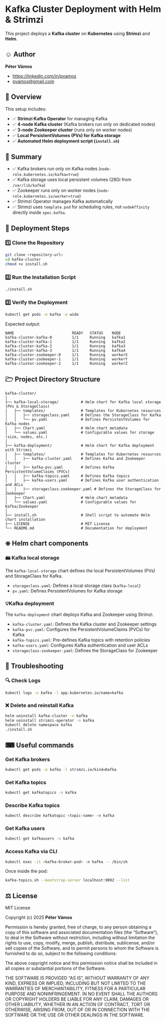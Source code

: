# Kafka Cluster Deployment with Helm & Strimzi

This project deploys a **Kafka cluster** on **Kubernetes** using **Strimzi** and **Helm**.

## ☺ Author

**Péter Vámos**  
- https://linkedin.com/in/pvamos
- pvamos@gmail.com

## 📜 Overview

This setup includes:
- ✅ **Strimzi Kafka Operator** for managing Kafka
- ✅ **4-node Kafka cluster** (Kafka brokers run only on dedicated nodes)
- ✅ **3-node Zookeeper cluster** (runs only on worker nodes)
- ✅ **Local PersistentVolumes (PVs) for Kafka storage**
- ✅ **Automated Helm deployment script (`install.sh`)**

## 📜 Summary
- ✅ Kafka brokers run only on Kafka nodes (`node-role.kubernetes.io/kafka=true`)
- ✅ Kafka storage uses local persistent volumes (28Gi from `/var/lib/kafka`)
- ✅ Zookeeper runs only on worker nodes (`node-role.kubernetes.io/worker=true`)
- ✅ Strimzi Operator manages Kafka automatically
- ✅ Strimzi uses `template.pod` for scheduling rules, not `nodeAffinity` directly inside `spec.kafka`.

## 🚀 Deployment Steps

### 1️⃣ Clone the Repository
```sh
git clone <repository-url>
cd kafka-cluster
chmod +x install.sh
```

### 2️⃣ Run the Installation Script
```sh
./install.sh
```

### 3️⃣ Verify the Deployment
```sh
kubectl get pods -n kafka -o wide
```

Expected output:
```
NAME                          READY   STATUS    NODE
kafka-cluster-kafka-0         1/1     Running   kafka1
kafka-cluster-kafka-1         1/1     Running   kafka2
kafka-cluster-kafka-2         1/1     Running   kafka3
kafka-cluster-kafka-3         1/1     Running   kafka4
kafka-cluster-zookeeper-0     1/1     Running   workerX
kafka-cluster-zookeeper-1     1/1     Running   workerY
kafka-cluster-zookeeper-2     1/1     Running   workerZ
```

## 🗁 Project Directory Structure
```
kafka-cluster/
│
├── kafka-local-storage/          # Helm chart for Kafka local storage (PVs & StorageClass)
│   ├── templates/                # Templates for Kubernetes resources
│   │   ├── storageclass.yaml     # Defines the StorageClass for Kafka
│   │   └── pv.yaml               # Defines PersistentVolumes for Kafka nodes
│   ├── Chart.yaml                # Helm chart metadata
│   └── values.yaml               # Configurable values for storage (size, nodes, etc.)
│
├── kafka-deployment/             # Helm chart for Kafka deployment with Strimzi
│   ├── templates/                # Templates for Kubernetes resources
│   │   ├── kafka-cluster.yaml    # Defines Kafka and Zookeeper cluster
│   │   ├── kafka-pvc.yaml        # Defines Kafka PersistentVolumeClaims (PVCs)
│   │   ├── kafka-topics.yaml     # Defines Kafka topics
│   │   ├── kafka-users.yaml      # Defines Kafka user authentication and ACLs
│   │   ├── storageclass-zookeeper.yaml # Defines the StorageClass for Zookeeper
│   ├── Chart.yaml                # Helm chart metadata
│   └── values.yaml               # Configurable values for Kafka/Zookeeper
│
├── install.sh                    # Shell script to automate Helm chart installation
├── LICENSE                       # MIT License
└── README.md                     # Documentation for deployment
```

## ⎈ Helm chart components

### 🖴 Kafka local storage
The `kafka-local-storage` chart defines the local PersistentVolumes (PVs) and StorageClass for Kafka. 

- `storageclass.yaml`: Defines a local storage class (`kafka-local`)
- `pv.yaml`: Defines PersistentVolumes for Kafka storage

### 💡Kafka deployment
The `kafka-deployment` chart deploys Kafka and Zookeeper using Strimzi.

- `kafka-cluster.yaml`: Defines the Kafka cluster and Zookeeper settings
- `kafka-pvc.yaml`: Configures the PersistentVolumeClaims (PVCs) for Kafka
- `kafka-topics.yaml`: Pre-defines Kafka topics with retention policies
- `kafka-users.yaml`: Configures Kafka authentication and user ACLs
- `storageclass-zookeeper.yaml`: Defines the StorageClass for Zookeeper

## 📌 Troubleshooting

### 🔍 Check Logs

```sh
kubectl logs -n kafka -l app.kubernetes.io/name=kafka
```

### ❌ Delete and reinstall Kafka
```sh
helm uninstall kafka-cluster -n kafka
helm uninstall strimzi-operator -n kafka
kubectl delete namespace kafka
./install.sh
```

## ⌨ Useful commands

### Get Kafka brokers
```sh
kubectl get pods -n kafka -l strimzi.io/kind=Kafka
```

### Get Kafka topics
```sh
kubectl get kafkatopics -n kafka
```

### Describe Kafka topics
```sh
kubectl describe kafkatopic <topic-name> -n kafka
```

### Get Kafka users
```sh
kubectl get kafkausers -n kafka
```

### Access Kafka via CLI
```sh
kubectl exec -it <kafka-broker-pod> -n kafka -- /bin/sh
```

Once inside the pod:
```sh
kafka-topics.sh --bootstrap-server localhost:9092 --list
```


## ⚖ License

MIT License  

Copyright (c) 2025 **Péter Vámos**  

Permission is hereby granted, free of charge, to any person obtaining a copy of this software and associated documentation files (the “Software”), to deal in the Software without restriction, including without limitation the rights to use, copy, modify, merge, publish, distribute, sublicense, and/or sell copies of the Software, and to permit persons to whom the Software is furnished to do so, subject to the following conditions:

The above copyright notice and this permission notice shall be included in all copies or substantial portions of the Software.

THE SOFTWARE IS PROVIDED “AS IS”, WITHOUT WARRANTY OF ANY KIND, EXPRESS OR IMPLIED, INCLUDING BUT NOT LIMITED TO THE WARRANTIES OF MERCHANTABILITY, FITNESS FOR A PARTICULAR PURPOSE AND NONINFRINGEMENT. IN NO EVENT SHALL THE AUTHORS OR COPYRIGHT HOLDERS BE LIABLE FOR ANY CLAIM, DAMAGES OR OTHER LIABILITY, WHETHER IN AN ACTION OF CONTRACT, TORT OR OTHERWISE, ARISING FROM, OUT OF OR IN CONNECTION WITH THE SOFTWARE OR THE USE OR OTHER DEALINGS IN THE SOFTWARE.


